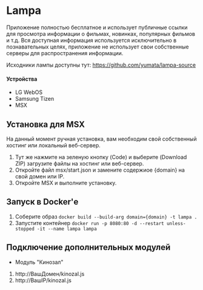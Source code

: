 # Lampa

Приложение полностью бесплатное и использует публичные ссылки для просмотра информации о фильмах, новинках, популярных фильмов и т.д. Вся доступная информация используется исключительно в познавательных целях, приложение не использует свои собственные серверы для распространения информации.

Исходники лампы доступны тут: https://github.com/yumata/lampa-source

#### Устройства
* LG WebOS
* Samsung Tizen
* MSX

## Установка для MSX

На данный момент ручная установка, вам необходим свой собственный хостинг или локальный веб-сервер. 

1. Тут же нажмите на зеленую кнопку (Code) и выберите (Download ZIP) загрузите файлы на хостинг или веб-сервер.
2. Откройте файл msx/start.json и замените содержиое {domain} на свой домен или IP.
3. Откройте MSX и выполните установку.

## Запуск в Docker'е

1. Соберите образ `docker build --build-arg domain={domain} -t lampa . `
2. Запустите контейнер `docker run -p 8080:80 -d --restart unless-stopped -it --name lampa lampa`

## Подключение дополнительных модулей

* Модуль "Кинозал"

1. http://ВашДомен/kinozal.js
2. http://ВашIP/kinozal.js
